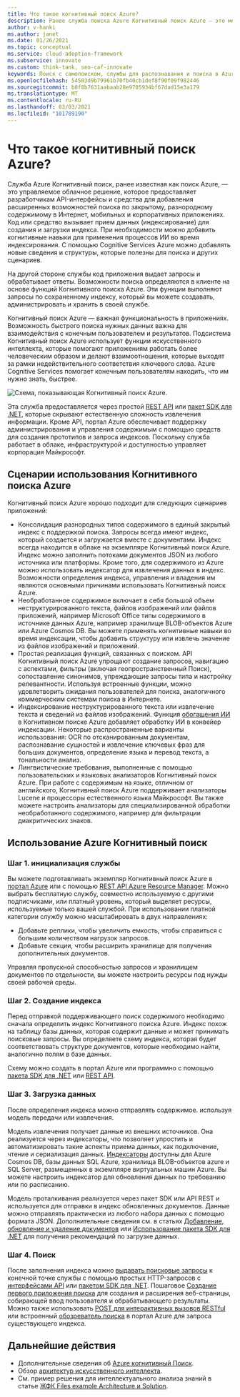 ```yaml
---
title: Что такое когнитивный поиск Azure?
description: Ранее служба поиска Azure Когнитивный поиск Azure — это механизм для работы со средствами обработки искусственного поиска, который помогает применять процессы AI во время индексирования. Дополнительные сведения об Azure Cognitive Services.
author: v-hanki
ms.author: janet
ms.date: 01/26/2021
ms.topic: conceptual
ms.service: cloud-adoption-framework
ms.subservice: innovate
ms.custom: think-tank, seo-caf-innovate
keywords: Поиск с самопоиском, службы для распознавания и поиска в Azure, поиск в Azure
ms.openlocfilehash: 54503d9b79961b70fb40cb1def8f90f09f982446
ms.sourcegitcommit: b8f8b7631aabaab28e9705934bf67dad15e3a179
ms.translationtype: MT
ms.contentlocale: ru-RU
ms.lasthandoff: 03/03/2021
ms.locfileid: "101789190"
---
```

<!-- docutune:casing "JFK Files" -->
<!-- docutune:ignore "Azure Search" -->

# <a name="what-is-azure-cognitive-search"></a>Что такое когнитивный поиск Azure?

Служба Azure Когнитивный поиск, ранее известная как поиск Azure, — это управляемое облачное решение, которое предоставляет разработчикам API-интерфейсы и средства для добавления расширенных возможностей поиска по закрытому, разнородному содержимому в Интернет, мобильных и корпоративных приложениях. Код или средство вызывает прием данных (индексирование) для создания и загрузки индекса. При необходимости можно добавить когнитивные навыки для применения процессов ИИ во время индексирования. С помощью Cognitive Services Azure можно добавлять новые сведения и структуры, которые полезны для поиска и других сценариев.

На другой стороне службы код приложения выдает запросы и обрабатывает ответы. Возможности поиска определяются в клиенте на основе функций Когнитивного поиска Azure. Эти функции выполняют запросы по сохраненному индексу, который вы можете создавать, администрировать и хранить в своей службе.

Когнитивный поиск Azure — важная функциональность в приложениях. Возможность быстрого поиска нужных данных важна для взаимодействия с конечным пользователем и результатов. Подсистема Когнитивный поиск Azure использует функции искусственного интеллекта, которые помогают приложениям работать более человеческим образом и делают взаимоотношения, которые выходят за рамки недействительного соответствия ключевого слова. Azure Cognitive Services помогает конечным пользователям находить, что им нужно знать, быстрее.

![Схема, показывающая Когнитивный поиск Azure.](../../_images/ai-cognitive-search.png)

Эта служба предоставляется через простой [REST API](/rest/api/searchservice/) или [пакет SDK для .NET](/azure/search/search-howto-dotnet-sdk), которые скрывают естественную сложность извлечения информации. Кроме API, портал Azure обеспечивает поддержку администрирования и управления содержимым с помощью средств для создания прототипов и запроса индексов. Поскольку служба работает в облаке, инфраструктурой и доступностью управляет корпорация Майкрософт.

## <a name="when-to-use-azure-cognitive-search"></a>Сценарии использования Когнитивного поиска Azure

Когнитивный поиск Azure хорошо подходит для следующих сценариев приложений:

- Консолидация разнородных типов содержимого в единый закрытый индекс с поддержкой поиска. Запросы всегда имеют индекс, который создается и загружается вместе с документами. Индекс всегда находится в облаке на экземпляре Когнитивный поиск Azure. Индекс можно заполнить потоками документов JSON из любого источника или платформы. Кроме того, для содержимого из Azure можно использовать индексатор для извлечения данных в индекс. Возможности определения индекса, управления и владения им являются основными причинами использовать Когнитивный поиск Azure.
- Необработанное содержимое включает в себя большой объем неструктурированного текста, файлов изображений или файлов приложений, например Microsoft Office типы содержимого в источнике данных Azure, например хранилище BLOB-объектов Azure или Azure Cosmos DB. Вы можете применять когнитивные навыки во время индексации, чтобы добавить структуру или извлечь значение из файлов изображений и приложений.
- Простая реализация функций, связанных с поиском. API Когнитивный поиск Azure упрощают создание запросов, навигацию с аспектами, фильтры (включая геопространственный Поиск), сопоставление синонимов, упреждающие запросы типа и настройку релевантности. Используя встроенные функции, можно удовлетворить ожидания пользователей для поиска, аналогичного коммерческим системам поиска в Интернете.
- Индексирование неструктурированного текста или извлечение текста и сведений из файлов изображений. Функция [обогащения ИИ](/azure/search/cognitive-search-concept-intro) в Когнитивном поиске Azure добавляет обработку ИИ в конвейер индексации. Некоторые распространенные варианты использования: OCR по отсканированным документам, распознавание сущностей и извлечение ключевых фраз для больших документов, определение языка и перевод текста, а тональности анализ.
- Лингвистические требования, выполненные с помощью пользовательских и языковых анализаторов Когнитивный поиск Azure. При работе с содержимым на языке, отличном от английского, Когнитивный поиск Azure поддерживает анализаторы Lucene и процессоры естественного языка Майкрософт. Вы также можете настроить анализаторы для специализированной обработки необработанного содержимого, например для фильтрации диакритических знаков.

## <a name="use-azure-cognitive-search"></a>Использование Azure Когнитивный поиск

### <a name="step-1-provision-the-service"></a>Шаг 1. инициализация службы

Вы можете подготавливать экземпляр Когнитивный поиск Azure в [портал Azure](https://portal.azure.com/) или с помощью [REST API Azure Resource Manager](/rest/api/searchmanagement/). Можно выбрать бесплатную службу, совместно используемую с другими подписчиками, или платный уровень, который выделяет ресурсы, используемые только вашей службой. При использовании платной категории службу можно масштабировать в двух направлениях:

- Добавьте реплики, чтобы увеличить емкость, чтобы справиться с большим количеством нагрузок запросов.
- Добавьте секции, чтобы расширить хранилище для получения дополнительных документов.

Управляя пропускной способностью запросов и хранилищем документов по отдельности, вы можете настроить ресурсы под нужды своей рабочей среды.

### <a name="step-2-create-an-index"></a>Шаг 2. Создание индекса

Перед отправкой поддерживающего поиск содержимого необходимо сначала определить индекс Когнитивного поиска Azure. Индекс похож на таблицу базы данных, которая содержит данные и может принимать поисковые запросы. Вы определяете схему индекса, которая будет соответствовать структуре документов, которые необходимо найти, аналогично полям в базе данных.

Схему можно создать в портал Azure или программно с помощью [пакета SDK для .NET](/azure/search/search-howto-dotnet-sdk) или [REST API](/rest/api/searchservice/).

### <a name="step-3-load-data"></a>Шаг 3. Загрузка данных

После определения индекса можно отправлять содержимое. используя модель передачи или извлечения.

Модель извлечения получает данные из внешних источников. Она реализуется через индексаторы, что позволяет упростить и автоматизировать такие аспекты приема данных, как подключение, чтение и сериализация данных. [Индексаторы](/rest/api/searchservice/indexer-operations) доступны для Azure Cosmos DB, базы данных SQL Azure, хранилища BLOB-объектов azure и SQL Server, размещенных в экземпляре виртуальных машин Azure. Вы можете настроить индексатор для обновления данных по требованию или по расписанию.

Модель проталкивания реализуется через пакет SDK или API REST и используется для отправки в индекс обновленных документов. Данные можно отправлять практически из любого набора данных с помощью формата JSON. Дополнительные сведения см. в статьях [Добавление, обновление и удаление документов](/rest/api/searchservice/addupdate-or-delete-documents) или [Использование пакета SDK для .NET](/azure/search/search-howto-dotnet-sdk) для получения рекомендаций по загрузке данных.

### <a name="step-4-search"></a>Шаг 4. Поиск

После заполнения индекса можно [выдавать поисковые запросы](/azure/search/search-query-overview) к конечной точке службы с помощью простых HTTP-запросов с [интерфейсами API](/rest/api/searchservice/search-documents) или [пакетом SDK для .NET](/dotnet/api/microsoft.azure.search.idocumentsoperations). Пошаговое [Создание первого приложения поиска](/azure/search/tutorial-csharp-create-first-app) для создания и расширения веб-страницы, собирающей ввод пользователя и обрабатывающего результаты. Можно также использовать [POST для интерактивных вызовов RESTful](/azure/search/search-get-started-rest) или встроенный [обозреватель поиска](/azure/search/search-explorer) в портал Azure для запроса существующего индекса.

## <a name="next-steps"></a>Дальнейшие действия

- Дополнительные сведения об [Azure когнитивный Поиск](/azure/search/).
- Обзор [архитектур искусственного интеллекта](/azure/architecture/browse/).
- См. пример решения для интеллектуального анализа знаний в статье [ЖФК Files example Architecture и Solution](/azure/architecture/solution-ideas/articles/cognitive-search-with-skillsets).
